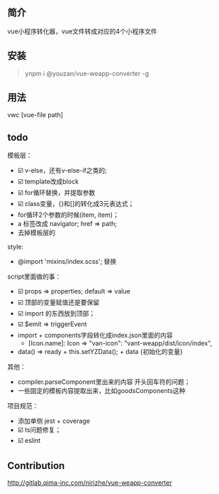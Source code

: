 ## 简介

vue小程序转化器，vue文件转成对应的4个小程序文件

## 安装

> ynpm i @youzan/vue-weapp-converter -g

## 用法

vwc [vue-file path]

## todo

模板层：
- :ballot_box_with_check: v-else，还有v-else-if之类的;
- :ballot_box_with_check: template改成block
- :ballot_box_with_check: for循环替换，并提取参数
- :ballot_box_with_check: class变量，{}和[]的转化成3元表达式；
- for循环2个参数的时候(item, item)；
- a 标签改成 navigator; href => path;
- 去掉模板层的

style:
- @import 'mixins/index.scss'; 替换

script里面做的事：
- :ballot_box_with_check: props => properties; default => value
- :ballot_box_with_check: 顶部的变量赋值还是要保留
- :ballot_box_with_check: import 的东西放到顶部；
- :ballot_box_with_check: $emit => triggerEvent
- import + components字段转化成index.json里面的内容
  - [Icon.name]: Icon => "van-icon": "vant-weapp/dist/icon/index",
- data() => ready + this.setYZData(); + data {初始化的变量}

其他：
- compiler.parseComponent里出来的内容 开头回车符的问题；
- 一些固定的模板内容提取出来，比如goodsComponents这种

项目规范：
- 添加单侧 jest + coverage
- :ballot_box_with_check: ts问题修复；
- :ballot_box_with_check: eslint

## Contribution

http://gitlab.qima-inc.com/nirizhe/vue-weapp-converter
